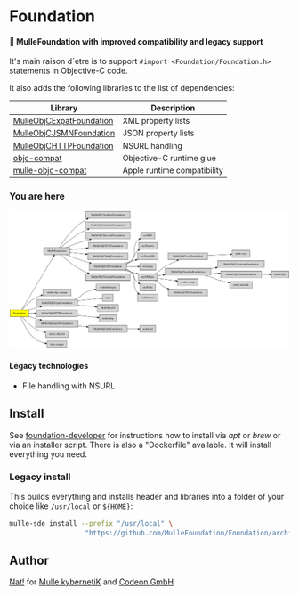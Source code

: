 # Foundation

#### 💍 MulleFoundation with improved compatibility and legacy support

It's main raison d´etre is to support `#import <Foundation/Foundation.h>`
statements in Objective-C code.

It also adds the following libraries to the list of dependencies:


Library                                                                            | Description
-----------------------------------------------------------------------------------|---------------------
[MulleObjCExpatFoundation](//github.com/MulleFoundation/MulleObjCExpatFoundation)  | XML property lists
[MulleObjCJSMNFoundation](//github.com/MulleWeb/MulleObjCJSMNFoundation)           | JSON property lists
[MulleObjCHTTPFoundation](//github.com/MulleWeb/MulleObjCHTTPFoundation)           | NSURL handling
[objc-compat](//github.com/MulleFoundation/objc-compat)                            | Objective-C runtime glue
[mulle-objc-compat](//github.com/mulle-objc/mulle-objc-compat)                     | Apple runtime compatibility



### You are here

![Overview](overview.dot.svg)


####  Legacy technologies

* File handling with NSURL


## Install

See [foundation-developer](//github.com/MulleFoundation/foundation-developer)
for instructions how to install via *apt* or *brew* or via an
installer script. There is also a "Dockerfile" available. It will install
everything you need.

### Legacy install

This builds everything and installs header and libraries into a folder of
your choice like `/usr/local` or `${HOME}`:

``` bash
mulle-sde install --prefix "/usr/local" \
                   "https://github.com/MulleFoundation/Foundation/archive/latest.tar.gz"
```


## Author

[Nat!](//www.mulle-kybernetik.com/weblog) for
[Mulle kybernetiK](//www.mulle-kybernetik.com) and
[Codeon GmbH](//www.codeon.de)
